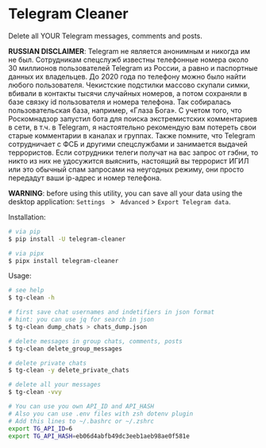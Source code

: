 # Telegram Cleaner

Delete all YOUR Telegram messages, comments and posts.

**RUSSIAN DISCLAIMER**: Telegram не является анонимным и никогда им не был. Сотрудникам спецслужб известны телефонные номера около 30 миллионов пользователей Telegram из России, а равно и паспортные данных их владельцев. До 2020 года по телефону можно было найти любого пользователя. Чекистские подстилки массово скупали симки, вбивали в контакты тысячи случайных номеров, а потом сохраняли в базе связку id пользователя и номера телефона. Так собиралась пользовательская база, например, «Глаза Бога». С учетом того, что Роскомнадзор запустил бота для поиска экстремистских комментариев в сети, в т.ч. в Telegram, я настоятельно рекомендую вам потереть свои старые комментарии в каналах и группах. Также помните, что Telegram сотрудничает с ФСБ и другими спецслужбами и занимается выдачей террористов. Если сотрудники телеги получат на вас запрос от гэбни, то никто из них не удосужится выяснить, настоящий вы террорист ИГИЛ или это обычный спам запросами на неугодных режиму, они просто передадут ваши ip-адрес и номер телефона.

**WARNING**: before using this utility, you can save all your data using the desktop application: `Settings ` > ` Advanced` > `Export Telegram data`.

Installation:

```bash
# via pip
$ pip install -U telegram-cleaner

# via pipx
$ pipx install telegram-cleaner
```

Usage:

```bash
# see help
$ tg-clean -h

# first save chat usernames and indetifiers in json format
# hint: you can use jq for search in json
$ tg-clean dump_chats > chats_dump.json

# delete messages in group chats, comments, posts
$ tg-clean delete_group_messages

# delete private chats
$ tg-clean -y delete_private_chats

# delete all your messages
$ tg-clean -vvy

# You can use you own API_ID and API_HASH
# Also you can use .env files with zsh dotenv plugin
# Add this lines to ~/.bashrc or ~/.zshrc
export TG_API_ID=6
export TG_API_HASH=eb06d4abfb49dc3eeb1aeb98ae0f581e
```
